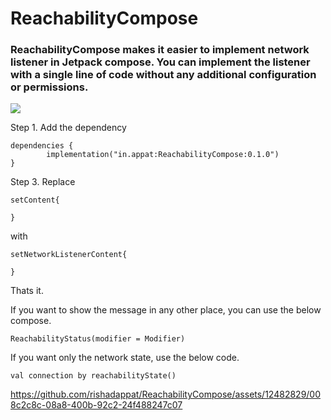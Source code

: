 # ReachabilityCompose

### ReachabilityCompose makes it easier to implement network listener in Jetpack compose. You can implement the listener with a single line of code without any additional configuration or permissions.

[![](https://jitpack.io/v/rishadappat/ReachabilityCompose.svg)](https://jitpack.io/#rishadappat/ReachabilityCompose)


Step 1. Add the dependency

	dependencies {
	        implementation("in.appat:ReachabilityCompose:0.1.0")
	}


Step 3. Replace

	setContent{
 
	}

 with 
	
	setNetworkListenerContent{
 
	}

Thats it.


If you want to show the message in any other place, you can use the below compose.

	ReachabilityStatus(modifier = Modifier)


If you want only the network state, use the below code.

 	val connection by reachabilityState()




https://github.com/rishadappat/ReachabilityCompose/assets/12482829/008c2c8c-08a8-400b-92c2-24f488247c07


